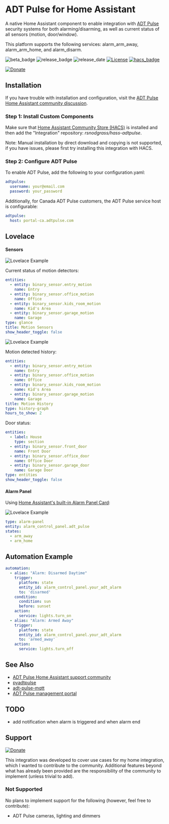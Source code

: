 # ADT Pulse for Home Assistant

A native Home Assistant component to enable integration with [ADT Pulse](https://portal.adtpulse.com/) security systems for both alarming/disarming, as well as current status of all sensors (motion, door/window).

This platform supports the following services: alarm_arm_away, alarm_arm_home, and alarm_disarm.

![beta_badge](https://img.shields.io/badge/maturity-Beta-yellow.png)
![release_badge](https://img.shields.io/github/v/release/rsnodgrass/hass-adtpulse.svg)
![release_date](https://img.shields.io/github/release-date/rsnodgrass/hass-adtpulse.svg)
[![License](https://img.shields.io/badge/License-Apache%202.0-blue.svg)](https://opensource.org/licenses/Apache-2.0)
[![hacs_badge](https://img.shields.io/badge/HACS-Default-orange.svg)](https://github.com/custom-components/hacs)

[![Donate](https://img.shields.io/badge/Donate-PayPal-green.svg)](https://www.paypal.com/cgi-bin/webscr?cmd=_donations&business=WREP29UDAMB6G)

## Installation

If you have trouble with installation and configuration, visit the [ADT Pulse Home Assistant community discussion](https://community.home-assistant.io/t/adt-pulse-integration/10160/).

### Step 1: Install Custom Components

Make sure that [Home Assistant Community Store (HACS)](https://github.com/custom-components/hacs) is installed and then add the "Integration" repository: *rsnodgrass/hass-adtpulse*.

Note: Manual installation by direct download and copying is not supported, if you have issues, please first try installing this integration with HACS.

### Step 2: Configure ADT Pulse

To enable ADT Pulse, add the following to your configuration.yaml:

```yaml
adtpulse:
  username: your@email.com
  password: your_password
```

Additionally, for Canada ADT Pulse customers, the ADT Pulse service host is configurable:

```yaml
adtpulse:
  host: portal-ca.adtpulse.com
```

## Lovelace

#### Sensors

![Lovelace Example](https://github.com/rsnodgrass/hass-adtpulse/blob/master/docs/adt_motion_status.png?raw=true)

Current status of motion detectors:

```yaml
entities:
  - entity: binary_sensor.entry_motion
    name: Entry
  - entity: binary_sensor.office_motion
    name: Office
  - entity: binary_sensor.kids_room_motion
    name: Kid's Area
  - entity: binary_sensor.garage_motion
    name: Garage
type: glance
title: Motion Sensors
show_header_toggle: false
```

![Lovelace Example](https://github.com/rsnodgrass/hass-adtpulse/blob/master/docs/adt_motion_history.png?raw=true)

Motion detected history:

```yaml
entities:
  - entity: binary_sensor.entry_motion
    name: Entry
  - entity: binary_sensor.office_motion
    name: Office
  - entity: binary_sensor.kids_room_motion
    name: Kid's Area
  - entity: binary_sensor.garage_motion
    name: Garage
title: Motion History
type: history-graph
hours_to_show: 2
```

Door status:

```yaml
entities:
  - label: House
    type: section
  - entity: binary_sensor.front_door
    name: Front Door
  - entity: binary_sensor.office_door
    name: Office Door
  - entity: binary_sensor.garage_door
    name: Garage Door
type: entities
show_header_toggle: false
```

#### Alarm Panel

Using [Home Assistant's built-in Alarm Panel Card](https://www.home-assistant.io/lovelace/alarm-panel/):

![Lovelace Example](https://github.com/rsnodgrass/hass-adtpulse/blob/master/docs/adt_alarm_panel.png?raw=true)

```yaml
type: alarm-panel
entity: alarm_control_panel.adt_pulse
states:
  - arm_away
  - arm_home
```

## Automation Example

```yaml
automation:
  - alias: "Alarm: Disarmed Daytime"
    trigger:
      platform: state
      entity_id: alarm_control_panel.your_adt_alarm
      to: 'disarmed'
    condition:
      condition: sun
      before: sunset
    action:
      service: lights.turn_on
  - alias: "Alarm: Armed Away"
    trigger:
      platform: state
      entity_id: alarm_control_panel.your_adt_alarm
      to: 'armed_away'
    action:
      service: lights.turn_off
```

## See Also

* [ADT Pulse Home Assistant support community](https://community.home-assistant.io/t/adt-pulse-integration/10160/)
* [pyadtpulse](https://github.com/rsnodgrass/pyadtpulse)
* [adt-pulse-mqtt](https://github.com/haruny/adt-pulse-mqtt)
* [ADT Pulse management portal](https://portal.adtpulse.com/)

## TODO

* add notification when alarm is triggered and when alarm end

## Support

[![Donate](https://img.shields.io/badge/Donate-PayPal-green.svg)](https://www.paypal.com/cgi-bin/webscr?cmd=_donations&business=WREP29UDAMB6G)

This integration was developed to cover use cases for my home integration, which I wanted to contribute to the community. Additional features beyond what has already been provided are the responsibility of the community to implement (unless trivial to add). 

### Not Supported

No plans to implement support for the following (however, feel free to contribute):

* ADT Pulse cameras, lighting and dimmers
